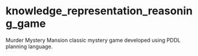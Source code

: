 # knowledge_representation_reasoning_game
Murder Mystery Mansion classic mystery game developed using PDDL planning language.  
